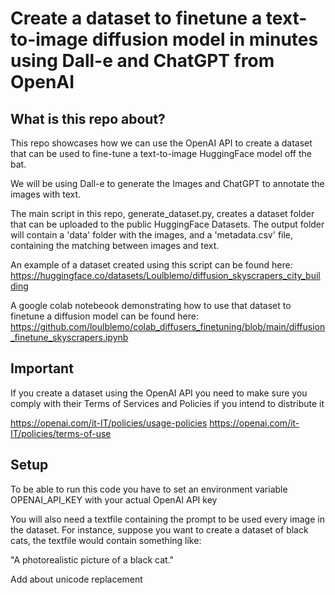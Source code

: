 # Create a dataset to finetune a text-to-image diffusion model in minutes using Dall-e and ChatGPT from OpenAI

## What is this repo about?

This repo showcases how we can use the OpenAI API to create a dataset that can be used to fine-tune a text-to-image HuggingFace model off the bat.

We will be using Dall-e to generate the Images and ChatGPT to annotate the images with text.

The main script in this repo, generate_dataset.py, creates a dataset folder that can be uploaded to the public HuggingFace Datasets. The output folder will contain a 'data' folder with the images, and a 'metadata.csv' file, containing the matching between images and text. 

An example of a dataset created using this script can be found here: 
https://huggingface.co/datasets/Loulblemo/diffusion_skyscrapers_city_building

A google colab notebeook demonstrating how to use that dataset to finetune a diffusion model can be found here:
https://github.com/loulblemo/colab_diffusers_finetuning/blob/main/diffusion_finetune_skyscrapers.ipynb

## Important

If you create a dataset using the OpenAI API you need to make sure you comply with their Terms of Services and Policies if you intend to distribute it

https://openai.com/it-IT/policies/usage-policies
https://openai.com/it-IT/policies/terms-of-use

## Setup

To be able to run this code you have to set an environment variable OPENAI_API_KEY with your actual OpenAI API key

You will also need a textfile containing the prompt to be used every image in the dataset. For instance, suppose you want to create a dataset of black cats, the textfile would contain something like:

"A photorealistic picture of a black cat."

Add about unicode replacement
